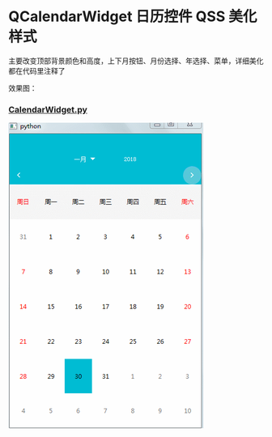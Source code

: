 # QCalendarWidget 日历控件 QSS 美化样式

主要改变顶部背景颜色和高度，上下月按钮、月份选择、年选择、菜单，详细美化都在代码里注释了

效果图：

### [CalendarWidget.py](CalendarWidget.py)
![CalendarWidget](ScreenShot/CalendarWidget.gif)